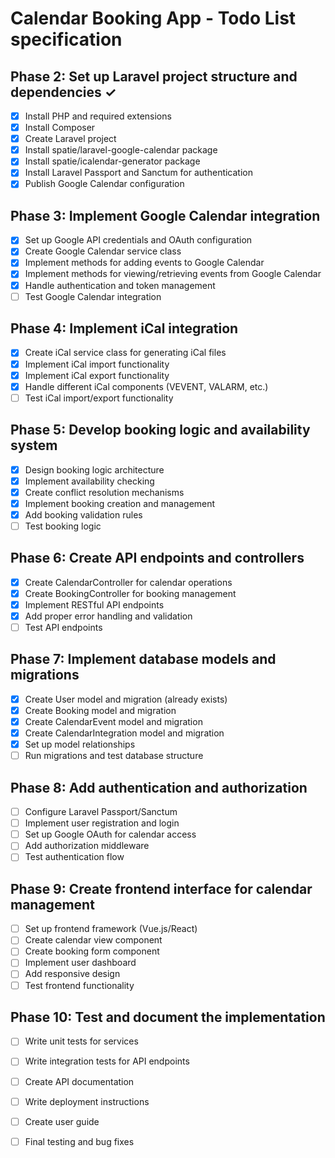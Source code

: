 # Calendar Booking App - Todo List specification

## Phase 2: Set up Laravel project structure and dependencies ✓
- [x] Install PHP and required extensions
- [x] Install Composer
- [x] Create Laravel project
- [x] Install spatie/laravel-google-calendar package
- [x] Install spatie/icalendar-generator package
- [x] Install Laravel Passport and Sanctum for authentication
- [x] Publish Google Calendar configuration

## Phase 3: Implement Google Calendar integration
- [x] Set up Google API credentials and OAuth configuration
- [x] Create Google Calendar service class
- [x] Implement methods for adding events to Google Calendar
- [x] Implement methods for viewing/retrieving events from Google Calendar
- [x] Handle authentication and token management
- [ ] Test Google Calendar integration

## Phase 4: Implement iCal integration
- [x] Create iCal service class for generating iCal files
- [x] Implement iCal import functionality
- [x] Implement iCal export functionality
- [x] Handle different iCal components (VEVENT, VALARM, etc.)
- [ ] Test iCal import/export functionality

## Phase 5: Develop booking logic and availability system
- [x] Design booking logic architecture
- [x] Implement availability checking
- [x] Create conflict resolution mechanisms
- [x] Implement booking creation and management
- [x] Add booking validation rules
- [ ] Test booking logic

## Phase 6: Create API endpoints and controllers
- [x] Create CalendarController for calendar operations
- [x] Create BookingController for booking management
- [x] Implement RESTful API endpoints
- [x] Add proper error handling and validation
- [ ] Test API endpoints

## Phase 7: Implement database models and migrations
- [x] Create User model and migration (already exists)
- [x] Create Booking model and migration
- [x] Create CalendarEvent model and migration
- [x] Create CalendarIntegration model and migration
- [x] Set up model relationships
- [ ] Run migrations and test database structure

## Phase 8: Add authentication and authorization
- [ ] Configure Laravel Passport/Sanctum
- [ ] Implement user registration and login
- [ ] Set up Google OAuth for calendar access
- [ ] Add authorization middleware
- [ ] Test authentication flow

## Phase 9: Create frontend interface for calendar management
- [ ] Set up frontend framework (Vue.js/React)
- [ ] Create calendar view component
- [ ] Create booking form component
- [ ] Implement user dashboard
- [ ] Add responsive design
- [ ] Test frontend functionality

## Phase 10: Test and document the implementation
- [ ] Write unit tests for services
- [ ] Write integration tests for API endpoints
- [ ] Create API documentation
- [ ] Write deployment instructions
- [ ] Create user guide
- [ ] Final testing and bug fixes


